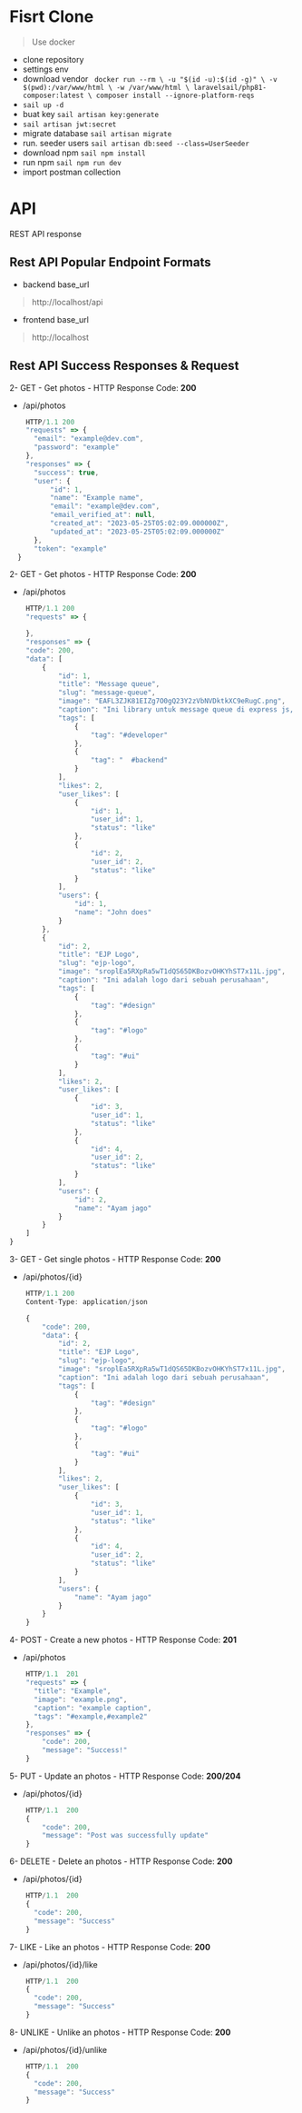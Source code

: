 # Fisrt Clone
> Use docker
- clone repository
- settings env
- download vendor ```
    docker run --rm \
    -u "$(id -u):$(id -g)" \
    -v $(pwd):/var/www/html \
    -w /var/www/html \
    laravelsail/php81-composer:latest \
    composer install --ignore-platform-reqs``` 
- ```sail up -d```
- buat key ``` sail artisan key:generate ```
- ```sail artisan jwt:secret```
- migrate database ``` sail artisan migrate ```
- run. seeder users ```sail artisan db:seed --class=UserSeeder ```
- download npm ``` sail npm install ``` 
- run npm ``` sail npm run dev ```
- import postman collection
##

# API
REST API response

## Rest API Popular Endpoint Formats

- backend base_url
> http://localhost/api

- frontend base_url
> http://localhost

## Rest API Success Responses & Request
2- GET - Get photos - HTTP Response Code: **200**
- /api/photos
```javascript
    HTTP/1.1 200
    "requests" => {
      "email": "example@dev.com",
      "password": "example"
    },
    "responses" => {
      "success": true,
      "user": {
          "id": 1,
          "name": "Example name",
          "email": "example@dev.com",
          "email_verified_at": null,
          "created_at": "2023-05-25T05:02:09.000000Z",
          "updated_at": "2023-05-25T05:02:09.000000Z"
      },
      "token": "example"
  } 
```

2- GET - Get photos - HTTP Response Code: **200**
- /api/photos
```javascript
    HTTP/1.1 200
    "requests" => {

    },
    "responses" => {
    "code": 200,
    "data": [
        {
            "id": 1,
            "title": "Message queue",
            "slug": "message-queue",
            "image": "EAFL3ZJK81EIZg7O0gQ23Y2zVbNVDktkXC9eRugC.png",
            "caption": "Ini library untuk message queue di express js, karna saya seorang backend developer",
            "tags": [
                {
                    "tag": "#developer"
                },
                {
                    "tag": "  #backend"
                }
            ],
            "likes": 2,
            "user_likes": [
                {
                    "id": 1,
                    "user_id": 1,
                    "status": "like"
                },
                {
                    "id": 2,
                    "user_id": 2,
                    "status": "like"
                }
            ],
            "users": {
                "id": 1,
                "name": "John does"
            }
        },
        {
            "id": 2,
            "title": "EJP Logo",
            "slug": "ejp-logo",
            "image": "sroplEa5RXpRa5wT1dQS65DKBozvOHKYhST7x11L.jpg",
            "caption": "Ini adalah logo dari sebuah perusahaan",
            "tags": [
                {
                    "tag": "#design"
                },
                {
                    "tag": "#logo"
                },
                {
                    "tag": "#ui"
                }
            ],
            "likes": 2,
            "user_likes": [
                {
                    "id": 3,
                    "user_id": 1,
                    "status": "like"
                },
                {
                    "id": 4,
                    "user_id": 2,
                    "status": "like"
                }
            ],
            "users": {
                "id": 2,
                "name": "Ayam jago"
            }
        }
    ]
}
```

3- GET - Get single photos - HTTP Response Code: **200**
- /api/photos/{id}
```javascript
    HTTP/1.1 200
    Content-Type: application/json

    {
        "code": 200,
        "data": {
            "id": 2,
            "title": "EJP Logo",
            "slug": "ejp-logo",
            "image": "sroplEa5RXpRa5wT1dQS65DKBozvOHKYhST7x11L.jpg",
            "caption": "Ini adalah logo dari sebuah perusahaan",
            "tags": [
                {
                    "tag": "#design"
                },
                {
                    "tag": "#logo"
                },
                {
                    "tag": "#ui"
                }
            ],
            "likes": 2,
            "user_likes": [
                {
                    "id": 3,
                    "user_id": 1,
                    "status": "like"
                },
                {
                    "id": 4,
                    "user_id": 2,
                    "status": "like"
                }
            ],
            "users": {
                "name": "Ayam jago"
            }
        }
    }
```

4- POST - Create a new photos - HTTP Response Code: **201**
- /api/photos
```javascript
    HTTP/1.1  201 
    "requests" => {
      "title": "Example",
      "image": "example.png",
      "caption": "example caption",
      "tags": "#example,#example2"
    },
    "responses" => {
        "code": 200,
        "message": "Success!"
    }
```
5- PUT - Update an photos - HTTP Response Code: **200/204** 
- /api/photos/{id}

```javascript
    HTTP/1.1  200
    {
        "code": 200,
        "message": "Post was successfully update"
    }
```

6- DELETE - Delete an photos - HTTP Response Code: **200**
- /api/photos/{id}
```javascript
    HTTP/1.1  200
    {
      "code": 200,
      "message": "Success"
    }
```

7- LIKE - Like an photos - HTTP Response Code: **200**
- /api/photos/{id}/like
```javascript
    HTTP/1.1  200
    {
      "code": 200,
      "message": "Success"
    }
```

8- UNLIKE - Unlike an photos - HTTP Response Code: **200**
- /api/photos/{id}/unlike
```javascript
    HTTP/1.1  200
    {
      "code": 200,
      "message": "Success"
    }
```
